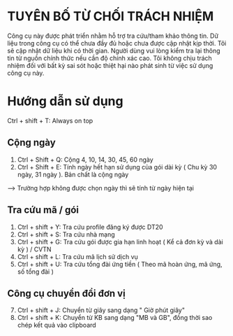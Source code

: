 # TUYÊN BỐ TỪ CHỐI TRÁCH NHIỆM

Công cụ này được phát triển nhằm hỗ trợ tra cứu/tham khảo thông tin. Dữ liệu trong công cụ có thể chưa đầy đủ hoặc chưa được cập nhật kịp thời. Tôi sẽ cập nhật dữ liệu khi có thời gian. Người dùng vui lòng kiểm tra lại thông tin từ nguồn chính thức nếu cần độ chính xác cao. Tôi không chịu trách nhiệm đối với bất kỳ sai sót hoặc thiệt hại nào phát sinh từ việc sử dụng công cụ này.

# Hướng dẫn sử dụng

Ctrl + shift + T: Always on top

## Cộng ngày

1. Ctrl + Shift + Q: Cộng 4, 10, 14, 30, 45, 60 ngày
1. Ctrl + Shift + E: Tính ngày hết hạn sử dụng của gói dài kỳ ( Chu kỳ 30 ngày, 31 ngày ). Bản chất là cộng ngày

--> Trường hợp không được chọn ngày thì sẽ tính từ ngày hiện tại

## Tra cứu mã / gói

1. Ctrl + shift + Y: Tra cứu profile đăng ký được DT20
2. Ctrl + shift + S: Tra cứu nhà mạng
3. Ctrl + shift + G: Tra cứu gói được gia hạn linh hoạt ( Kể cả đơn kỳ và dài kỳ ) / CVTN
4. Ctrl + shift + L: Tra cứu mã lịch sử dịch vụ
5. Ctrl + shift + U: Tra cứu tổng đài ứng tiền ( Theo mã hoàn ứng, mã ứng, số tổng đài )

## Công cụ chuyển đổi đơn vị

7. Ctrl + shift + J: Chuyển từ giây sang dạng " Giờ phút giây"
8. Ctrl + shift + K: Chuyển từ KB sang dạng "MB và GB", đồng thời sao chép kết quả vào clipboard
